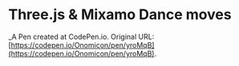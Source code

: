 # Three.js & Mixamo Dance moves
 _A Pen created at CodePen.io. Original URL: [https://codepen.io/Onomicon/pen/yroMqB](https://codepen.io/Onomicon/pen/yroMqB).

 